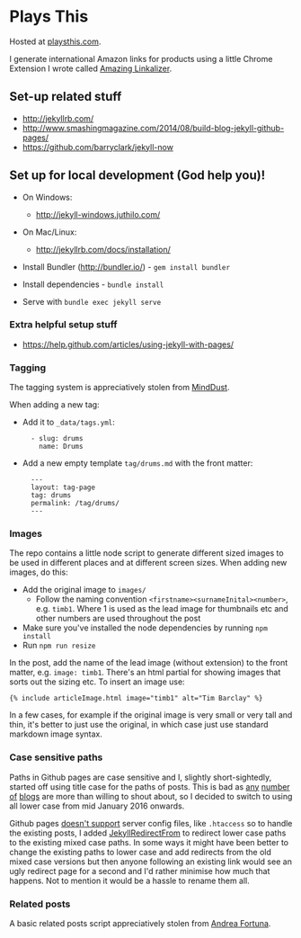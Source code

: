 # Plays This

Hosted at [playsthis.com](http://playsthis.com).

I generate international Amazon links for products using a little Chrome Extension I wrote called [Amazing Linkalizer](http://amznlnk.com).

## Set-up related stuff

* http://jekyllrb.com/
* http://www.smashingmagazine.com/2014/08/build-blog-jekyll-github-pages/
* https://github.com/barryclark/jekyll-now

## Set up for local development (God help you)!

* On Windows:
  * http://jekyll-windows.juthilo.com/
* On Mac/Linux:
  * http://jekyllrb.com/docs/installation/

* Install Bundler (http://bundler.io/) - `gem install bundler`
* Install dependencies - `bundle install`
* Serve with `bundle exec jekyll serve`

### Extra helpful setup stuff

* https://help.github.com/articles/using-jekyll-with-pages/

### Tagging

The tagging system is appreciatively stolen from [MindDust](http://www.minddust.com/post/tags-and-categories-on-github-pages/). 

When adding a new tag:

* Add it to `_data/tags.yml`:

        - slug: drums
          name: Drums

* Add a new empty template `tag/drums.md` with the front matter:

        ---
        layout: tag-page
        tag: drums
        permalink: /tag/drums/
        ---

### Images

The repo contains a little node script to generate different sized images to be used in different places and at different screen sizes. When adding new images, do this:

* Add the original image to `images/` 
  * Follow the naming convention `<firstname><surnameInital><number>`, e.g. `timb1`. Where 1 is used as the lead image for thumbnails etc and other numbers are used throughout the post
* Make sure you've installed the node dependencies by running `npm install`
* Run `npm run resize`

In the post, add the name of the lead image (without extension) to the front matter, e.g. `image: timb1`.
There's an html partial for showing images that sorts out the sizing etc. To insert an image use:

    {% include articleImage.html image="timb1" alt="Tim Barclay" %}

In a few cases, for example if the original image is very small or very tall and thin, it's better to just use the original, in which case just use standard markdown image syntax.

### Case sensitive paths

Paths in Github pages are case sensitive and I, slightly short-sightedly, started off using title case for the paths of posts. This is bad as [any](http://wiredimpact.com/blog/never-use-capital-letters-urls/) [number](http://www.goinflow.com/redirect-uppercase-urls-to-lowercase/) [of](http://brianflove.com/2014/08/11/lowercase-your-uris/) [blogs](http://www.chrisabernethy.com/force-lower-case-urls-with-mod_rewrite/) are more than willing to shout about, so I decided to switch to using all lower case from mid January 2016 onwards.

Github pages [doesn't support](https://help.github.com/articles/redirects-on-github-pages/) server config files, like `.htaccess` so to handle the existing posts, I added [JekyllRedirectFrom](https://github.com/jekyll/jekyll-redirect-from) to redirect lower case paths to the existing mixed case paths. In some ways it might have been better to change the existing paths to lower case and add redirects from the old mixed case versions but then anyone following an existing link would see an ugly redirect page for a second and I'd rather minimise how much that happens. Not to mention it would be a hassle to rename them all.

### Related posts

A basic related posts script appreciatively stolen from [Andrea Fortuna](http://www.andreafortuna.org/programming/2016/02/10/jekyll-related-posts/).